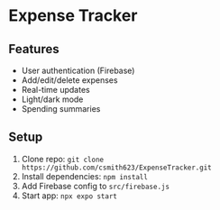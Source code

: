 # Expense Tracker

## Features
- User authentication (Firebase)
- Add/edit/delete expenses
- Real-time updates
- Light/dark mode
- Spending summaries

## Setup
1. Clone repo: `git clone https://github.com/csmith623/ExpenseTracker.git`
2. Install dependencies: `npm install`
3. Add Firebase config to `src/firebase.js`
4. Start app: `npx expo start`
